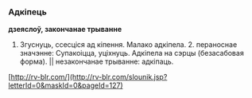 ### Адкіпець
**дзеяслоў, закончанае трыванне**

1. Згуснуць, ссесціся ад кіпення. Малако адкіпела. 2. пераноснае значэнне: Супакоіцца, уціхнуць. Адкіпела на сэрцы (безасабовая форма). || незакончанае трыванне: адкіпаць.

<a rel="author">[http://rv-blr.com/](http://rv-blr.com/slounik.jsp?letterId=0&maskId=0&pageId=127)</a>
